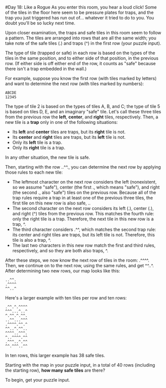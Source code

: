 #Day 18: Like a Rogue
As you enter this room, you hear a loud click! Some of the tiles in the floor here seem to be pressure 
plates for traps, and the trap you just triggered has run out of... whatever it tried to do to you. You doubt 
you'll be so lucky next time.

Upon closer examination, the traps and safe tiles in this room seem to follow a pattern. The tiles are arranged 
into rows that are all the same width; you take note of the safe tiles (.) and traps (^) in the first row (your 
puzzle input).

The type of tile (trapped or safe) in each row is based on the types of the tiles in the same position, and to 
either side of that position, in the previous row. (If either side is off either end of the row, it counts as 
"safe" because there isn't a trap embedded in the wall.)

For example, suppose you know the first row (with tiles marked by letters) and want to determine the next row 
(with tiles marked by numbers):
```
ABCDE
12345
```
The type of tile 2 is based on the types of tiles A, B, and C; the type of tile 5 is based on tiles D, E, 
and an imaginary "safe" tile. Let's call these three tiles from the previous row the **left**, **center**, 
and **right** tiles, respectively. Then, a new tile is a **trap** only in one of the following situations:

* Its **left** and **center** tiles are traps, but its **right** tile is not.
* Its **center** and **right** tiles are traps, but its **left** tile is not.
* Only its **left** tile is a trap.
* Only its **right** tile is a trap.

In any other situation, the new tile is safe.

Then, starting with the row ..^^., you can determine the next row by applying those rules to each new tile:

* The leftmost character on the next row considers the left (nonexistent, so we assume "safe"), center (the 
first ., which means "safe"), and right (the second ., also "safe") tiles on the previous row. Because all of the 
trap rules require a trap in at least one of the previous three tiles, the first tile on this new row is also safe, ..
* The second character on the next row considers its left (.), center (.), and right (^) tiles from the previous 
row. This matches the fourth rule: only the right tile is a trap. Therefore, the next tile in this new row is a trap, ^.
* The third character considers .^^, which matches the second trap rule: its center and right tiles are traps, 
but its left tile is not. Therefore, this tile is also a trap, ^.
* The last two characters in this new row match the first and third rules, respectively, and so they are 
both also traps, ^.

After these steps, we now know the next row of tiles in the room: .^^^^. Then, we continue on to the next row, using the same rules, and get ^^..^. After determining two new rows, our map looks like this:
```
..^^.
.^^^^
^^..^
```
Here's a larger example with ten tiles per row and ten rows:
```
.^^.^.^^^^
^^^...^..^
^.^^.^.^^.
..^^...^^^
.^^^^.^^.^
^^..^.^^..
^^^^..^^^.
^..^^^^.^^
.^^^..^.^^
^^.^^^..^^
```
In ten rows, this larger example has 38 safe tiles.

Starting with the map in your puzzle input, in a total of 40 rows (including the starting row), 
**how many safe tiles** are there?

To begin, get your puzzle input.